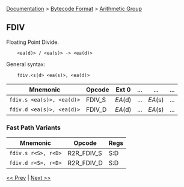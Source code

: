 [Documentation](../../README.md) > [Bytecode Format](../README.md) > [Arithmetic Group](../InstructionsArithmetic.md)

## FDIV

Floating Point Divide.

        <ea(d)> / <ea(s)> -> <ea(d)>

General syntax:

        fdiv.<s|d> <ea(s)>, <ea(d)>

| Mnemonic | Opcode | Ext 0 | ... | ... | ... |
| - | - | - | - | - | - |
| `fdiv.s <ea(s)>, <ea(d)>` | FDIV_S | *EA*(d) | ... | *EA*(s) | ... |
| `fdiv.d <ea(s)>, <ea(d)>` | FDIV_D | *EA*(d) | ... | *EA*(s) | ... |

### Fast Path Variants

| Mnemonic | Opcode | Regs |
| - | - | - |
| `fdiv.s r<S>, r<D>` | R2R_FDIV_S | S:D |
| `fdiv.d r<S>, r<D>` | R2R_FDIV_D | S:D |

[<< Prev](./a_15.md) | [Next >>](./a_17.md)
